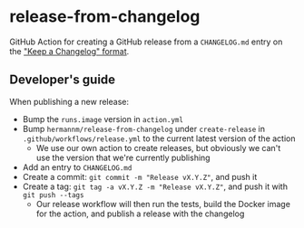 # release-from-changelog

GitHub Action for creating a GitHub release from a `CHANGELOG.md` entry on the
["Keep a Changelog" format](https://keepachangelog.com/).

## Developer's guide

When publishing a new release:

- Bump the `runs.image` version in `action.yml`
- Bump `hermannm/release-from-changelog` under `create-release` in `.github/workflows/release.yml`
  to the current latest version of the action
    - We use our own action to create releases, but obviously we can't use the version that we're
      currently publishing
- Add an entry to `CHANGELOG.md`
- Create a commit: `git commit -m "Release vX.Y.Z"`, and push it
- Create a tag: `git tag -a vX.Y.Z -m "Release vX.Y.Z"`, and push it with `git push --tags`
    - Our release workflow will then run the tests, build the Docker image for the action, and
      publish a release with the changelog 

